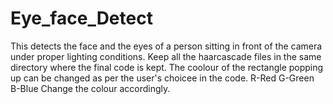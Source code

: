 # Eye_face_Detect
This detects the face and the eyes of a person sitting in front of the camera under proper lighting conditions.
Keep all the haarcascade files in the same directory where the final code is kept.
The coolour of the rectangle popping up can be changed as per the user's choicee in the code.
R-Red
G-Green
B-Blue
Change the colour accordingly.
